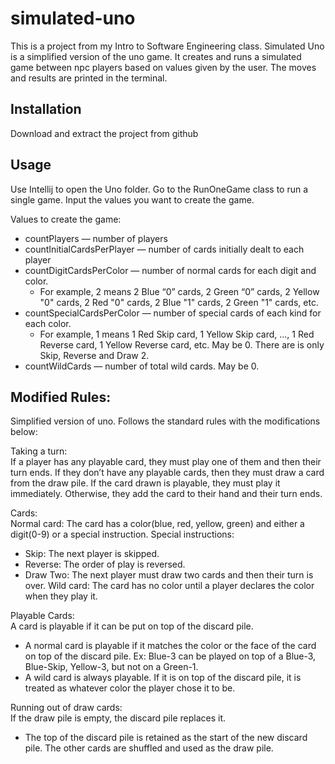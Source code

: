 # simulated-uno

This is a project from my Intro to Software Engineering class.
Simulated Uno is a simplified version of the uno game. It creates and runs a 
simulated game between npc players based on values given by the user. The
moves and results are printed in the terminal.

## Installation

Download and extract the project from github

## Usage

Use Intellij to open the Uno folder. Go to the RunOneGame class to run a single game.
Input the values you want to create the game.

Values to create the game:
* countPlayers — number of players
* countInitialCardsPerPlayer — number of cards initially dealt to each player
* countDigitCardsPerColor — number of normal cards for each digit and color.
  * For example, 2 means 2 Blue “0” cards, 2 Green “0” cards, 2 Yellow "0" cards, 2 Red "0" cards,
    2 Blue "1" cards, 2 Green "1" cards, etc.
* countSpecialCardsPerColor — number of special cards of each kind for each color.
   * For example, 1 means 1 Red Skip card, 1 Yellow Skip card, ..., 1 Red Reverse card, 1 Yellow Reverse card, etc.
     May be 0. There are is only Skip, Reverse and Draw 2.
* countWildCards — number of total wild cards. May be 0.

## Modified Rules:
Simplified version of uno. Follows the standard rules with the modifications below:<br />

Taking a turn:<br />
If a player has any playable card, they must play one of them and then their turn ends. 
If they don’t have any playable cards, then they must draw a card from the draw pile. 
If the card drawn is playable, they must play it immediately. 
Otherwise, they add the card to their hand and their turn ends.<br />

Cards:<br />
Normal card: The card has a color(blue, red, yellow, green) and either a digit(0-9) or a special instruction.
Special instructions:
* Skip: The next player is skipped.
* Reverse: The order of play is reversed.
* Draw Two: The next player must draw two cards and then their turn is over.
Wild card: The card has  no color until a player declares the color when they play it.<br />

Playable Cards:<br />
A card is playable if it can be put on top of the discard pile.
* A normal card is playable if it matches the color or the face of the card on top of the discard pile.
  Ex: Blue-3 can be played on top of a Blue-3, Blue-Skip, Yellow-3, but not on a Green-1.
* A wild card is always playable. If it is on top of the discard pile, it is treated as whatever color the player chose it to be.<br />

Running out of draw cards:<br />
If the draw pile is empty, the discard pile replaces it.
* The top of the discard pile is retained as the start of the new discard pile. The other cards are shuffled and used as the draw pile.
